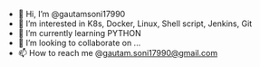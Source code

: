 - 👋 Hi, I’m @gautamsoni17990
- 👀 I’m interested in K8s, Docker, Linux, Shell script, Jenkins, Git
- 🌱 I’m currently learning PYTHON
- 💞️ I’m looking to collaborate on ...
- 📫 How to reach me @gautam.soni17990@gmail.com

<!---
gautamsoni17990/gautamsoni17990 is a ✨ special ✨ repository because its `README.md` (this file) appears on your GitHub profile.
You can click the Preview link to take a look at your changes.
--->
